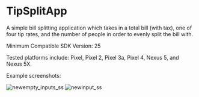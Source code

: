 # TipSplitApp

A simple bill splitting application which takes in a total bill (with tax), one of four tip rates, and the number of people in order to evenly split the bill with. 

Minimum Compatible SDK Version: 25 

Tested platforms include: Pixel, Pixel 2, Pixel 3a, Pixel 4, Nexus 5, and Nexus 5X.

Example screenshots:

![newempty_inputs_ss](https://user-images.githubusercontent.com/54779078/190039632-b370bb06-357d-4329-ac57-e15ea4824013.png)
![newinput_ss](https://user-images.githubusercontent.com/54779078/190039636-c74eb620-ad19-4ef5-97b1-65c41c3b1938.png)
 
